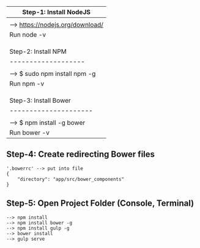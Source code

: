 Step-1: Install NodeJS 									|
----------------------									|
														|											
	--> https://nodejs.org/download/					|
		Run node -v										|
														|
														|
														|
Step-2: Install NPM 									|	SALTARSE ESTOS PASOS SI YA TENEMOS
-------------------										|	ESTOS COMPONETES DE MANERA GLOBAL.
														|		(Se instalan una sola vez)
	--> $ sudo npm install npm -g 						| 		
		Run npm -v 										|		-- NodeJS
														|		-- NPM
														|		-- Bower
														|
Step-3: Install Bower 									|
---------------------									|
														|
	--> $ npm install -g bower 							|
		Run bower -v 									|



Step-4: Create redirecting Bower files
-----------------------------------------------
	'.bowerrc' --> put into file
	{
	    "directory": "app/src/bower_components"
	}


Step-5: Open Project Folder (Console, Terminal)
-----------------------------------------------

	--> npm install
	--> npm install bower -g
	--> npm install gulp -g
	--> bower install
	--> gulp serve
